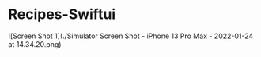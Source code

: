 # Recipes-Swiftui
![Screen Shot 1](./Simulator Screen Shot - iPhone 13 Pro Max - 2022-01-24 at 14.34.20.png)
